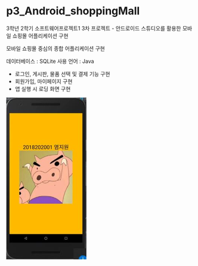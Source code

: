 # p3_Android_shoppingMall
3학년 2학기 소프트웨어프로젝트1 3차 프로젝트 - 안드로이드 스튜디오를 활용한 모바일 쇼핑몰 어플리케이션 구현


모바일 쇼핑몰 중심의 종합 어플리케이션 구현

데이터베이스 : SQLite
사용 언어 : Java

- 로그인, 게시판, 물품 선택 및 결제 기능 구현
- 회원가입, 마이페이지 구현
- 앱 실행 시 로딩 화면 구현


![페이지 미리보기](https://github.com/xx10222/p3_Android_shoppingMall/blob/main/loading.JPG "로딩화면")
